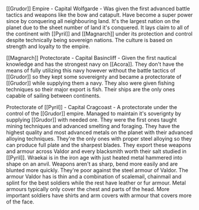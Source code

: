 [[Grudor]] Empire - Capital Wolfgarde - Was given the first advanced battle tactics and weapons like the bow and catapult. Have become a super power since by conquering all neighbouring land. It's the largest nation on the planet due to the sheet number of land it's conquered. It lays claim to all of the continent with [[Pyril]] and [[Magnarch]] under its protection and control despite technically being sovereign nations. The culture is based on strength and loyalty to the empire. 

[[Magnarch]] Protectorate - Capital Basincliff - Given the first nautical knowledge and has the strongest navy on [[Acora]]. They don't have the means of fully utilizing this navy however without the battle tactics of [[Grudor]] so they kept some sovereignty and became a protectorate of [[Grudor]] while supplying them a navy. They also were given fishing techniques so their major export is fish. Their ships are the only ones capable of sailing between continents.

Protectorate of [[Pyril]] - Capital Cragcoast - A protectorate under the control of the [[Grudor]] empire. Managed to maintain it's soverignty by supplying [[Grudor]] with needed ore. They were the first ones taught mining techniques and advanced smelting and foraging. They have the highest quality and most advanced metals on the planet with their advanced alloying techniques.  They're the only ones with proper steel alloying so they can produce full plate and the sharpest blades. They export these weapons and armour across Valdor and every blacksmith worth their salt studied in [[Pyril]]. Wraekai is in the iron age with just heated metal hammered into shape on an anvil. Weapons aren't as sharp, bend more easily and are blunted more quickly. They're poor against the steel armour of Valdor. The armour Valdor has is thin and a combination of scalemail, chainmail and splint for the best soldiers while the rest have leather or fur armour. Metal armours typically only cover the chest and parts of the head. More important soldiers have shirts and arm covers with armour that covers more of the face. 